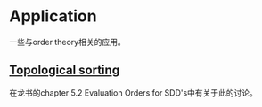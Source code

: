 # Application

一些与order theory相关的应用。

## [Topological sorting](https://en.wikipedia.org/wiki/Topological_sorting)

在龙书的chapter 5.2 Evaluation Orders for SDD's中有关于此的讨论。


